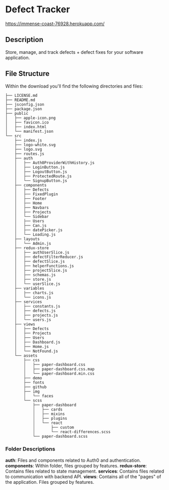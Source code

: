 # Defect Tracker
https://immense-coast-76928.herokuapp.com/
## Description
Store, manage, and track defects + defect fixes for your software application.

## File Structure

Within the download you'll find the following directories and files:

```
├── LICENSE.md
├── README.md
├── jsconfig.json
├── package.json
├── public
│   ├── apple-icon.png
│   ├── favicon.ico
│   ├── index.html
│   └── manifest.json
└── src
    ├── index.js
    ├── logo-white.svg
    ├── logo.svg
    ├── routes.js
    ├── auth
    │   ├── Auth0ProviderWithHistory.js
    │   ├── LoginButton.js
    │   ├── LogoutButton.js
    │   ├── ProtectedRoute.js
    │   └── SignupButton.js
    ├── components
    │   ├── Defects
    │   ├── FixedPlugin
    │   ├── Footer
    │   ├── Home
    │   ├── Navbars
    │   ├── Projects
    │   └── Sidebar
    │   ├── Users
    │   ├── Can.js
    │   ├── datePicker.js
    │   └── Loading.js
    ├── layouts
    │   └── Admin.js
    ├── redux-store
    │   ├── authUserSlice.js
    │   ├── defectFilterReducer.js
    │   ├── defectSlice.js
    │   ├── helperFunctions.js
    │   ├── projectSlice.js
    │   ├── schemas.js
    │   ├── store.js
    │   └── userSlice.js
    ├── variables
    │   ├── charts.js
    │   └── icons.js
    ├── services
    │   ├── constants.js
    │   ├── defects.js
    │   ├── projects.js
    │   └── users.js
    ├── views
    │   ├── Defects
    │   ├── Projects
    │   ├── Users
    │   ├── Dashboard.js
    │   ├── Home.js
    │   └── NotFound.js
    └── assets
        ├── css
        │   ├── paper-dashboard.css
        │   ├── paper-dashboard.css.map
        │   └── paper-dashboard.min.css
        ├── demo
        ├── fonts
        ├── github
        ├── img
        │   └── faces
        └── scss
            ├── paper-dashboard
            │   ├── cards
            │   ├── mixins
            │   ├── plugins
            │   └── react
            │       ├── custom
            │       └── react-differences.scss
            └── paper-dashboard.scss
```

### Folder Descriptions
**auth**: Files and components related to Auth0 and authentication.
**components**: Within folder, files grouped by features.
**redux-store**: Contains files related to state management.
**services**: Contains files related to communication with backend API.
**views**: Contains all of the "pages" of the application. Files grouped by features.



